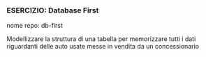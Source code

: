 ### ESERCIZIO: Database First

nome repo: db-first

Modellizzare la struttura di una tabella per memorizzare tutti i dati riguardanti delle auto usate messe in vendita da un concessionario
